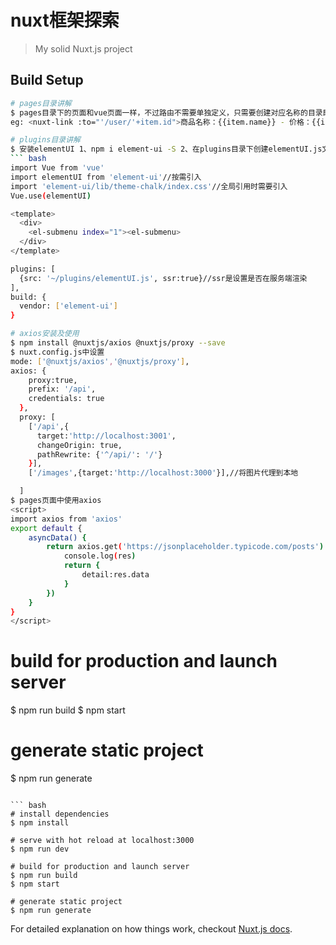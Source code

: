 # nuxt框架探索

> My solid Nuxt.js project

## Build Setup
``` bash
# pages目录讲解
$ pages目录下的页面和vue页面一样，不过路由不需要单独定义，只需要创建对应名称的目录即可，在需要跳转页面的时候使用
eg: <nuxt-link :to="'/user/'+item.id">商品名称：{{item.name}} - 价格：{{item.price}}</nuxt-link>

# plugins目录讲解
$ 安装elementUI 1、npm i element-ui -S 2、在plugins目录下创建elementUI.js文件 3、在pages目录下的页面中直接使用插件 4、在nuxt.config.js文件中添加配置
``` bash
import Vue from 'vue'
import elementUI from 'element-ui'//按需引入
import 'element-ui/lib/theme-chalk/index.css'//全局引用时需要引入
Vue.use(elementUI)
```
``` bash
<template>
  <div>
    <el-submenu index="1"><el-submenu>
  </div>
</template>
```
``` bash
plugins: [
  {src: '~/plugins/elementUI.js', ssr:true}//ssr是设置是否在服务端渲染
],
build: {
  vendor: ['element-ui']
}

```

``` bash
# axios安装及使用
$ npm install @nuxtjs/axios @nuxtjs/proxy --save
$ nuxt.config.js中设置
mode: ['@nuxtjs/axios','@nuxtjs/proxy'],
axios: {
    proxy:true,
    prefix: '/api',
    credentials: true
  },
  proxy: [
    ['/api',{
      target:'http://localhost:3001',
      changeOrigin: true,
      pathRewrite: {'^/api/': '/'}
    }],
    ['/images',{target:'http://localhost:3000'}],//将图片代理到本地

  ]
$ pages页面中使用axios
<script>
import axios from 'axios'
export default {
    asyncData() {
        return axios.get('https://jsonplaceholder.typicode.com/posts').then(res=>{
            console.log(res)
            return {
                detail:res.data
            }
        })
    }
}
</script>
```
#

# build for production and launch server
$ npm run build
$ npm start

# generate static project
$ npm run generate
```

``` bash
# install dependencies
$ npm install

# serve with hot reload at localhost:3000
$ npm run dev

# build for production and launch server
$ npm run build
$ npm start

# generate static project
$ npm run generate
```


For detailed explanation on how things work, checkout [Nuxt.js docs](https://nuxtjs.org).
